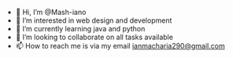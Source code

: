 - 👋 Hi, I’m @Mash-iano
- 👀 I’m interested in web design and development
- 🌱 I’m currently learning java and python
- 💞️ I’m looking to collaborate on all tasks available
- 📫 How to reach me is via my email ianmacharia290@gmail.com

<!---
Mash-iano/Mash-iano is a ✨ special ✨ repository because its `README.md` (this file) appears on your GitHub profile.
You can click the Preview link to take a look at your changes.
--->

